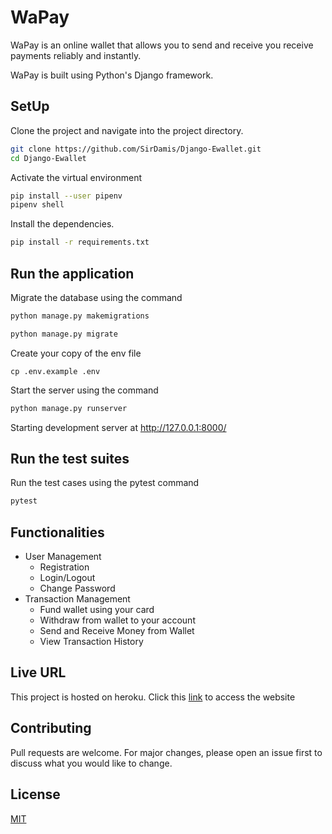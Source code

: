 # WaPay

WaPay is an online wallet that allows you to send and receive you receive payments reliably and instantly. 

WaPay is built using Python's Django framework.

## SetUp

Clone the project and navigate into the project directory.
```bash
git clone https://github.com/SirDamis/Django-Ewallet.git
cd Django-Ewallet
```

Activate the virtual environment  
```bash
pip install --user pipenv
pipenv shell
```


Install the dependencies.

```bash
pip install -r requirements.txt
```

## Run the application
Migrate the database using the command

```bash
python manage.py makemigrations

python manage.py migrate
```
Create your copy of the env file 
```
cp .env.example .env 
``` 

Start the server using the command
```bash
python manage.py runserver
```
Starting development server at http://127.0.0.1:8000/
## Run the test suites
Run the test cases using the pytest command
```bash
pytest
```
## Functionalities
* User Management
  * Registration
  * Login/Logout
  * Change Password
* Transaction Management
  * Fund wallet using your card
  * Withdraw from wallet to your account
  * Send and Receive Money from Wallet
  * View Transaction History



## Live URL
This project is hosted on heroku. Click this [link](https://github.com) to access the website


## Contributing
Pull requests are welcome. For major changes, please open an issue first to discuss what you would like to change.

## License
[MIT](https://choosealicense.com/licenses/mit/)
